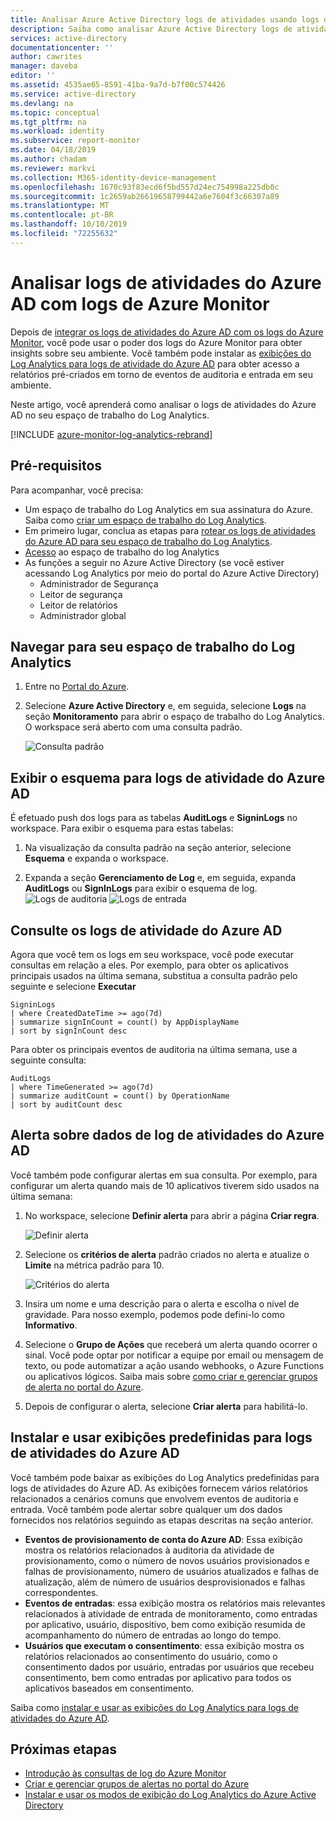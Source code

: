 ```yaml
---
title: Analisar Azure Active Directory logs de atividades usando logs de Azure Monitor | Microsoft Docs
description: Saiba como analisar Azure Active Directory logs de atividades usando logs de Azure Monitor
services: active-directory
documentationcenter: ''
author: cawrites
manager: daveba
editor: ''
ms.assetid: 4535ae65-8591-41ba-9a7d-b7f00c574426
ms.service: active-directory
ms.devlang: na
ms.topic: conceptual
ms.tgt_pltfrm: na
ms.workload: identity
ms.subservice: report-monitor
ms.date: 04/18/2019
ms.author: chadam
ms.reviewer: markvi
ms.collection: M365-identity-device-management
ms.openlocfilehash: 1670c93f83ecd6f5bd557d24ec754998a225db0c
ms.sourcegitcommit: 1c2659ab26619658799442a6e7604f3c66307a89
ms.translationtype: MT
ms.contentlocale: pt-BR
ms.lasthandoff: 10/10/2019
ms.locfileid: "72255632"
---
```

# <a name="analyze-azure-ad-activity-logs-with-azure-monitor-logs"></a>Analisar logs de atividades do Azure AD com logs de Azure Monitor

Depois de [integrar os logs de atividades do Azure AD com os logs do Azure Monitor](howto-integrate-activity-logs-with-log-analytics.md), você pode usar o poder dos logs do Azure Monitor para obter insights sobre seu ambiente. Você também pode instalar as [exibições do Log Analytics para logs de atividade do Azure AD](howto-install-use-log-analytics-views.md) para obter acesso a relatórios pré-criados em torno de eventos de auditoria e entrada em seu ambiente.

Neste artigo, você aprenderá como analisar o logs de atividades do Azure AD no seu espaço de trabalho do Log Analytics. 

[!INCLUDE [azure-monitor-log-analytics-rebrand](../../../includes/azure-monitor-log-analytics-rebrand.md)]

## <a name="prerequisites"></a>Pré-requisitos 

Para acompanhar, você precisa:

* Um espaço de trabalho do Log Analytics em sua assinatura do Azure. Saiba como [criar um espaço de trabalho do Log Analytics](https://docs.microsoft.com/azure/log-analytics/log-analytics-quick-create-workspace).
* Em primeiro lugar, conclua as etapas para [rotear os logs de atividades do Azure AD para seu espaço de trabalho do Log Analytics](howto-integrate-activity-logs-with-log-analytics.md).
*  [Acesso](https://docs.microsoft.com/en-us/azure/azure-monitor/platform/manage-access#manage-access-using-workspace-permissions) ao espaço de trabalho do log Analytics
* As funções a seguir no Azure Active Directory (se você estiver acessando Log Analytics por meio do portal do Azure Active Directory)
    - Administrador de Segurança
    - Leitor de segurança
    - Leitor de relatórios
    - Administrador global
    
## <a name="navigate-to-the-log-analytics-workspace"></a>Navegar para seu espaço de trabalho do Log Analytics

1. Entre no [Portal do Azure](https://portal.azure.com). 

2. Selecione **Azure Active Directory** e, em seguida, selecione **Logs** na seção **Monitoramento** para abrir o espaço de trabalho do Log Analytics. O workspace será aberto com uma consulta padrão.

    ![Consulta padrão](./media/howto-analyze-activity-logs-log-analytics/defaultquery.png)


## <a name="view-the-schema-for-azure-ad-activity-logs"></a>Exibir o esquema para logs de atividade do Azure AD

É efetuado push dos logs para as tabelas **AuditLogs** e **SigninLogs** no workspace. Para exibir o esquema para estas tabelas:

1. Na visualização da consulta padrão na seção anterior, selecione **Esquema** e expanda o workspace. 

2. Expanda a seção **Gerenciamento de Log** e, em seguida, expanda **AuditLogs** ou **SignInLogs** para exibir o esquema de log.
    ![Logs de auditoria](./media/howto-analyze-activity-logs-log-analytics/auditlogschema.png) ![Logs de entrada](./media/howto-analyze-activity-logs-log-analytics/signinlogschema.png)

## <a name="query-the-azure-ad-activity-logs"></a>Consulte os logs de atividade do Azure AD

Agora que você tem os logs em seu workspace, você pode executar consultas em relação a eles. Por exemplo, para obter os aplicativos principais usados na última semana, substitua a consulta padrão pelo seguinte e selecione **Executar**

```
SigninLogs 
| where CreatedDateTime >= ago(7d)
| summarize signInCount = count() by AppDisplayName 
| sort by signInCount desc 
```

Para obter os principais eventos de auditoria na última semana, use a seguinte consulta:

```
AuditLogs 
| where TimeGenerated >= ago(7d)
| summarize auditCount = count() by OperationName 
| sort by auditCount desc 
```
## <a name="alert-on-azure-ad-activity-log-data"></a>Alerta sobre dados de log de atividades do Azure AD

Você também pode configurar alertas em sua consulta. Por exemplo, para configurar um alerta quando mais de 10 aplicativos tiverem sido usados na última semana:

1. No workspace, selecione **Definir alerta** para abrir a página **Criar regra**.

    ![Definir alerta](./media/howto-analyze-activity-logs-log-analytics/setalert.png)

2. Selecione os **critérios de alerta** padrão criados no alerta e atualize o **Limite** na métrica padrão para 10.

    ![Critérios do alerta](./media/howto-analyze-activity-logs-log-analytics/alertcriteria.png)

3. Insira um nome e uma descrição para o alerta e escolha o nível de gravidade. Para nosso exemplo, podemos pode defini-lo como **Informativo**.

4. Selecione o **Grupo de Ações** que receberá um alerta quando ocorrer o sinal. Você pode optar por notificar a equipe por email ou mensagem de texto, ou pode automatizar a ação usando webhooks, o Azure Functions ou aplicativos lógicos. Saiba mais sobre [como criar e gerenciar grupos de alerta no portal do Azure](https://docs.microsoft.com/azure/monitoring-and-diagnostics/monitoring-action-groups).

5. Depois de configurar o alerta, selecione **Criar alerta** para habilitá-lo. 

## <a name="install-and-use-pre-built-views-for-azure-ad-activity-logs"></a>Instalar e usar exibições predefinidas para logs de atividades do Azure AD

Você também pode baixar as exibições do Log Analytics predefinidas para logs de atividades do Azure AD. As exibições fornecem vários relatórios relacionados a cenários comuns que envolvem eventos de auditoria e entrada. Você também pode alertar sobre qualquer um dos dados fornecidos nos relatórios seguindo as etapas descritas na seção anterior.

* **Eventos de provisionamento de conta do Azure AD**: Essa exibição mostra os relatórios relacionados à auditoria da atividade de provisionamento, como o número de novos usuários provisionados e falhas de provisionamento, número de usuários atualizados e falhas de atualização, além de número de usuários desprovisionados e falhas correspondentes.    
* **Eventos de entradas**: essa exibição mostra os relatórios mais relevantes relacionados à atividade de entrada de monitoramento, como entradas por aplicativo, usuário, dispositivo, bem como exibição resumida de acompanhamento do número de entradas ao longo do tempo.
* **Usuários que executam o consentimento**: essa exibição mostra os relatórios relacionados ao consentimento do usuário, como o consentimento dados por usuário, entradas por usuários que recebeu consentimento, bem como entradas por aplicativo para todos os aplicativos baseados em consentimento. 

Saiba como [instalar e usar as exibições do Log Analytics para logs de atividades do Azure AD](howto-install-use-log-analytics-views.md). 


## <a name="next-steps"></a>Próximas etapas

* [Introdução às consultas de log do Azure Monitor](https://docs.microsoft.com/azure/log-analytics/query-language/get-started-queries)
* [Criar e gerenciar grupos de alertas no portal do Azure](https://docs.microsoft.com/azure/monitoring-and-diagnostics/monitoring-action-groups)
* [Instalar e usar os modos de exibição do Log Analytics do Azure Active Directory](howto-install-use-log-analytics-views.md)
